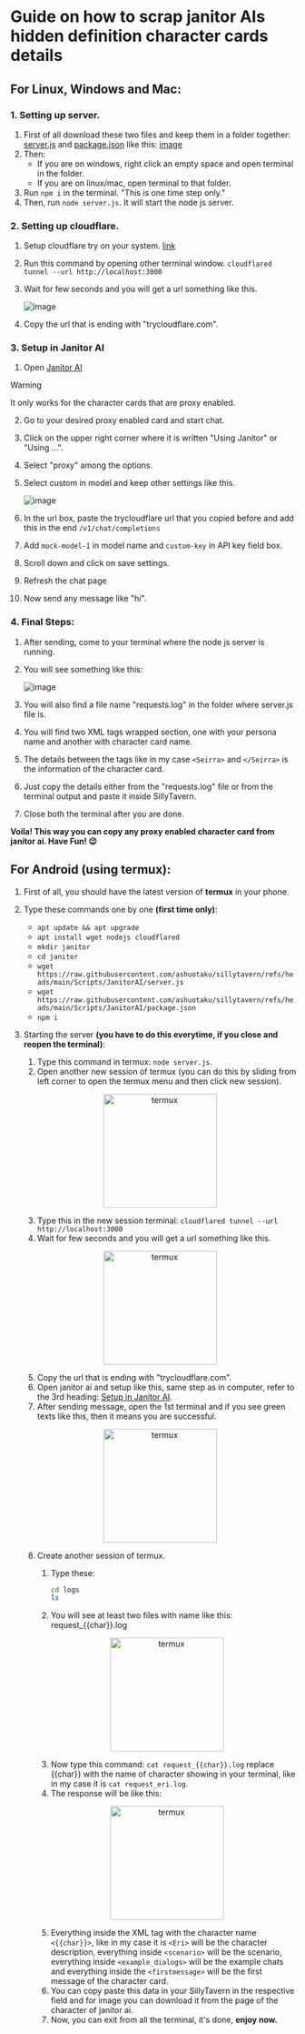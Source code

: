 # Guide on how to scrap janitor AIs hidden definition character cards details

## For Linux, Windows and Mac:

### 1. Setting up server.

1. First of all download these two files and keep them in a folder together: [server.js](../Scripts/JanitorAI/server.js) and [package.json](../Scripts/JanitorAI/package.json) like this: [image](../Images/janitorAI//janitor-scrapper.png) 
2. Then:
    - If you are on windows, right click an empty space and open terminal in the folder.
    - If you are on linux/mac, open terminal to that folder.
3. Run `npm i` in the terminal. "This is one time step only."
4. Then, run `node server.js`. It will start the node js server.

### 2. Setting up cloudflare.

1. Setup cloudflare try on your system. [link](https://developers.cloudflare.com/cloudflare-one/connections/connect-networks/do-more-with-tunnels/trycloudflare/)
2. Run this command by opening other terminal window.
    `cloudflared tunnel --url http://localhost:3000`
3. Wait for few seconds and you will get a url something like this.

    ![image](../Images/janitorAI/trycloudflare.png)
4. Copy the url that is ending with "trycloudflare.com".

### 3. Setup in Janitor AI

1. Open [Janitor AI](https://janitorai.com/)

> [!WARNING]
> It only works for the character cards that are proxy enabled.

2. Go to your desired proxy enabled card and start chat.
3. Click on the upper right corner where it is written "Using Janitor" or "Using ...".
4. Select "proxy" among the options.
5. Select custom in model and keep other settings like this.

    ![image](../Images/janitorAI/janitor-proxy.png)
6. In the url box, paste the trycloudflare url that you copied before and add this in the end `/v1/chat/completions`
7. Add `mock-model-1` in model name and `custom-key` in API key field box.
8. Scroll down and click on save settings.
9. Refresh the chat page
10. Now send any message like "hi".

### 4. Final Steps:

1. After sending, come to your terminal where the node js server is running.
2. You will see something like this:

    ![image](../Images/janitorAI/janitor-output.png)
3. You will also find a file name "requests.log" in the folder where server.js file is.
4. You will find two XML tags wrapped section, one with your persona name and another with character card name.
5. The details between the tags like in my case `<Seirra>` and `</Seirra>` is the information of the character card.
6. Just copy the details either from the "requests.log" file or from the terminal output and paste it inside SillyTavern.
7. Close both the terminal after you are done.

**Voila! This way you can copy any proxy enabled character card from janitor ai. Have Fun! 😉**

## For Android (using termux):

1. First of all, you should have the latest version of **termux** in your phone.
2. Type these commands one by one **(first time only)**:
    - `apt update && apt upgrade`
    - `apt install wget nodejs cloudflared`
    - `mkdir janitor`
    - `cd janitor`
    - `wget https://raw.githubusercontent.com/ashuotaku/sillytavern/refs/heads/main/Scripts/JanitorAI/server.js`
    - `wget https://raw.githubusercontent.com/ashuotaku/sillytavern/refs/heads/main/Scripts/JanitorAI/package.json`
    - `npm i`
3. Starting the server **(you have to do this everytime, if you close and reopen the terminal)**:
    1. Type this command in termux: `node server.js`.
    2. Open another new session of termux (you can do this by sliding from left corner to open the termux menu and then click new session). 
    <p align="center"><img src="../Images/janitorAI/termux_new.jpg" alt="termux" width="200"></p>
    
    3. Type this in the new session terminal: `cloudflared tunnel --url http://localhost:3000`
    4. Wait for few seconds and you will get a url something like this.
    <p align="center"><img src="../Images/janitorAI/cloudflared_termux.jpg" alt="termux" width="200"></p>
    
    5. Copy the url that is ending with "trycloudflare.com".
    6. Open janitor ai and setup like this, same step as in computer, refer to the 3rd heading: [Setup in Janitor AI](#3-setup-in-janitor-ai).
    7. After sending message, open the 1st terminal and if you see green texts like this, then it means you are successful.
    <p align="center"><img src="../Images/janitorAI/green-text.jpg" alt="termux" width="200"></p>
    
    8. Create another session of termux.
        1. Type these:
            ```bash
            cd logs
            ls
            ```
        2. You will see at least two files with name like this: request_{{char}}.log
        <p align="center"><img src="../Images/janitorAI/files-termux.jpg" alt="termux" width="200"></p>
        
        3. Now type this command: `cat request_{{char}}.log` replace {{char}} with the name of character showing in your terminal, like in my case it is `cat request_eri.log`.
        4. The response will be like this:
        <p align="center"><img src="../Images/janitorAI/termux-response.jpg" alt="termux" width="200"></p>
        
        5. Everything inside the XML tag with the character name `<{{char}}>`, like in my case it is `<Eri>` will be the character description, everything inside `<scenario>` will be the scenario, everything inside `<example_dialogs>` will be the example chats and everything inside the `<firstmessage>` will be the first message of the character card.
        6. You can copy paste this data in your SillyTavern in the respective field and for image you can download it from the page of the character of janitor ai.
        7. Now, you can exit from all the terminal, it's done, **enjoy now.**
